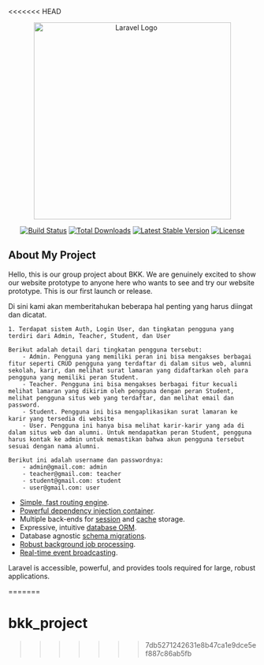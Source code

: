 <<<<<<< HEAD

<p align="center"><a href="https://laravel.com" target="_blank"><img src="https://raw.githubusercontent.com/laravel/art/master/logo-lockup/5%20SVG/2%20CMYK/1%20Full%20Color/laravel-logolockup-cmyk-red.svg" width="400" alt="Laravel Logo"></a></p>

<p align="center">
<a href="https://github.com/laravel/framework/actions"><img src="https://github.com/laravel/framework/workflows/tests/badge.svg" alt="Build Status"></a>
<a href="https://packagist.org/packages/laravel/framework"><img src="https://img.shields.io/packagist/dt/laravel/framework" alt="Total Downloads"></a>
<a href="https://packagist.org/packages/laravel/framework"><img src="https://img.shields.io/packagist/v/laravel/framework" alt="Latest Stable Version"></a>
<a href="https://packagist.org/packages/laravel/framework"><img src="https://img.shields.io/packagist/l/laravel/framework" alt="License"></a>
</p>

## About My Project

Hello, this is our group project about BKK. We are genuinely excited to show our website prototype to anyone here who wants to see and try our website prototype. This is our first launch or release.

Di sini kami akan memberitahukan beberapa hal penting yang harus diingat dan dicatat.

    1. Terdapat sistem Auth, Login User, dan tingkatan pengguna yang terdiri dari Admin, Teacher, Student, dan User

    Berikut adalah detail dari tingkatan pengguna tersebut:
        - Admin. Pengguna yang memiliki peran ini bisa mengakses berbagai fitur seperti CRUD pengguna yang terdaftar di dalam situs web, alumni sekolah, karir, dan melihat surat lamaran yang didaftarkan oleh para pengguna yang memiliki peran Student.
        - Teacher. Pengguna ini bisa mengakses berbagai fitur kecuali melihat lamaran yang dikirim oleh pengguna dengan peran Student, melihat pengguna situs web yang terdaftar, dan melihat email dan password.
        - Student. Pengguna ini bisa mengaplikasikan surat lamaran ke karir yang tersedia di website
        - User. Pengguna ini hanya bisa melihat karir-karir yang ada di dalam situs web dan alumni. Untuk mendapatkan peran Student, pengguna harus kontak ke admin untuk memastikan bahwa akun pengguna tersebut sesuai dengan nama alumni.

    Berikut ini adalah username dan passwordnya:
        - admin@gmail.com: admin
        - teacher@gmail.com: teacher
        - student@gmail.com: student
        - user@gmail.com: user

-   [Simple, fast routing engine](https://laravel.com/docs/routing).
-   [Powerful dependency injection container](https://laravel.com/docs/container).
-   Multiple back-ends for [session](https://laravel.com/docs/session) and [cache](https://laravel.com/docs/cache) storage.
-   Expressive, intuitive [database ORM](https://laravel.com/docs/eloquent).
-   Database agnostic [schema migrations](https://laravel.com/docs/migrations).
-   [Robust background job processing](https://laravel.com/docs/queues).
-   [Real-time event broadcasting](https://laravel.com/docs/broadcasting).

Laravel is accessible, powerful, and provides tools required for large, robust applications.

=======

# bkk_project

> > > > > > > 7db5271242631e8b47ca1e9dce5ef887c86ab5fb

